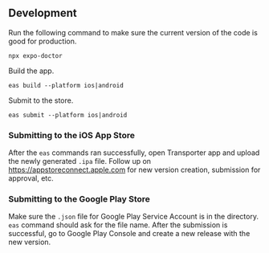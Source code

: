 ## Development

Run the following command to make sure the current version of the code is good for production.

```
npx expo-doctor
```

Build the app.
```
eas build --platform ios|android
```

Submit to the store.
```
eas submit --platform ios|android
```

### Submitting to the iOS App Store

After the `eas` commands ran successfully, open Transporter app and upload the newly generated `.ipa` file. Follow up on https://appstoreconnect.apple.com for new version creation, submission for approval, etc.

### Submitting to the Google Play Store

Make sure the `.json` file for Google Play Service Account is in the directory. `eas` command should ask for the file name. After the submission is successful, go to Google Play Console and create a new release with the new version.
